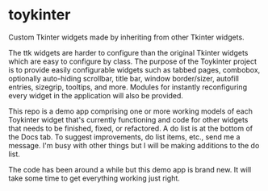 # toykinter
Custom Tkinter widgets made by inheriting from other Tkinter widgets.

The ttk widgets are harder to configure than the original Tkinter widgets which are easy to configure by class. The purpose of the Toykinter project is to provide easily configurable widgets such as tabbed pages, combobox, optionally auto-hiding scrollbar, title bar, window border/sizer, autofill entries, sizegrip, tooltips, and more. Modules for instantly reconfiguring every widget in the application will also be provided.

This repo is a demo app comprising one or more working models of each Toykinter widget that's currently functioning and code for other widgets that needs to be finished, fixed, or refactored. A do list is at the bottom of the Docs tab. To suggest improvements, do list items, etc., send me a message. I'm busy with other things but I will be making additions to the do list.

The code has been around a while but this demo app is brand new. It will take some time to get everything working just right.
